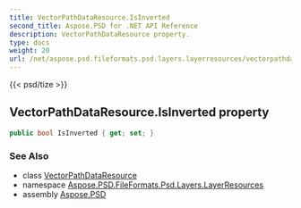 ```yaml
---
title: VectorPathDataResource.IsInverted
second_title: Aspose.PSD for .NET API Reference
description: VectorPathDataResource property. 
type: docs
weight: 20
url: /net/aspose.psd.fileformats.psd.layers.layerresources/vectorpathdataresource/isinverted/
---
```

{{< psd/tize >}}
## VectorPathDataResource.IsInverted property

```csharp
public bool IsInverted { get; set; }
```

### See Also

* class [VectorPathDataResource](../)
* namespace [Aspose.PSD.FileFormats.Psd.Layers.LayerResources](../../vectorpathdataresource/)
* assembly [Aspose.PSD](../../../)


